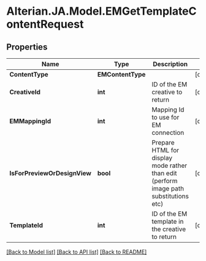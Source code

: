 # Alterian.JA.Model.EMGetTemplateContentRequest

## Properties

Name | Type | Description | Notes
------------ | ------------- | ------------- | -------------
**ContentType** | **EMContentType** |  | [optional] 
**CreativeId** | **int** | ID of the EM creative to return | [optional] 
**EMMappingId** | **int** | Mapping Id to use for EM connection | [optional] 
**IsForPreviewOrDesignView** | **bool** | Prepare HTML for display mode rather than edit (perform image path substitutions etc) | [optional] 
**TemplateId** | **int** | ID of the EM template in the creative to return | [optional] 

[[Back to Model list]](../README.md#documentation-for-models) [[Back to API list]](../README.md#documentation-for-api-endpoints) [[Back to README]](../README.md)

